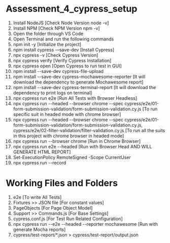 # Assessment_4_cypress_setup

1. Install NodeJS [Check Node Version node -v]
2. Install NPM [Check NPM Version npm -v]
3. Open the folder through VS Code
4. Open Terminal and run the following commands
5. npm init -y [Initialize the project]
6. npm install cypress -–save-dev [Install Cypress]
7. npx  cypress -v [Check Cypress Version]
8. npx cypress verify [Verify Cypress Installation]
9. npx cypress open [Open Cypress to run test in GUI]
10. npm install --save-dev cypress-file-upload
11. npm install --save-dev cypress-mochawesome-reporter [It will download the dependency to generate Mochawesome report]
12. npm install --save-dev cypress-terminal-report [It will download the dependency to print logs on terminal]
13. npx cypress run e2e [Run All Tests with Browser Headless]
14. npx cypress run --headed --browser chrome --spec cypress/e2e/01-form-submission-validation/form-submission-validation.cy.js  [To run specific suit in headed mode with chrome browser]
15. npx cypress run --headed --browser chrome --spec cypress/e2e/01-form-submission-validation/form-submission-validation.cy.js, cypress/e2e/02-filter-validation/filter-validation.cy.js  [To run all the suits in this project with chrome browser in headed mode]
16. npx cypress run --browser chrome [Run in Chrome Browser]
17. npx cypress run e2e --headed [Run with Browser Head AND WILL GENERATE HTML REPORT]
18. Set-ExecutionPolicy RemoteSigned -Scope CurrentUser
19. npx cypress run --record


# Working Files and Folders
1. e2e [To write All Tests]
2. Fixtures >> JSON file [For constant values]
3. PageObjects [For Page Object Model]
4. Support >> Commands.js [For Base Settings]
5. cypress.conf.js [For Test Run Related Configuration]
6. npx cypress run --e2e --headed --reporter mochawesome [Run with generate Mocha reports]
7. cypress/test-report/*.json > cypress/test-report/output.json